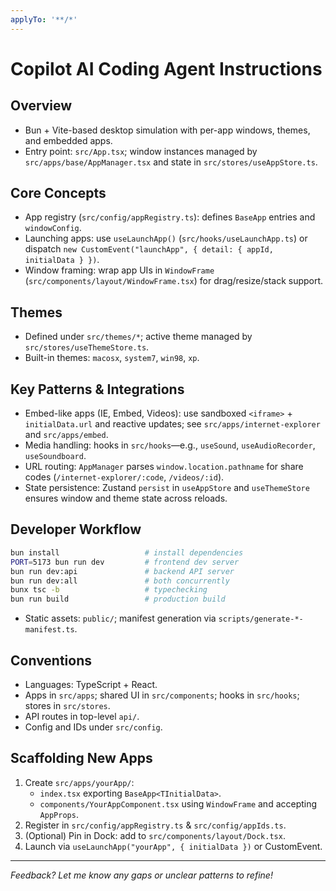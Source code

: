 ```yaml
---
applyTo: '**/*'
---
```

# Copilot AI Coding Agent Instructions

## Overview
- Bun + Vite-based desktop simulation with per-app windows, themes, and embedded apps.
- Entry point: `src/App.tsx`; window instances managed by `src/apps/base/AppManager.tsx` and state in `src/stores/useAppStore.ts`.

## Core Concepts
- App registry (`src/config/appRegistry.ts`): defines `BaseApp` entries and `windowConfig`.
- Launching apps: use `useLaunchApp()` (`src/hooks/useLaunchApp.ts`) or dispatch `new CustomEvent("launchApp", { detail: { appId, initialData } })`.
- Window framing: wrap app UIs in `WindowFrame` (`src/components/layout/WindowFrame.tsx`) for drag/resize/stack support.

## Themes
- Defined under `src/themes/*`; active theme managed by `src/stores/useThemeStore.ts`.
- Built-in themes: `macosx`, `system7`, `win98`, `xp`.

## Key Patterns & Integrations
- Embed-like apps (IE, Embed, Videos): use sandboxed `<iframe>` + `initialData.url` and reactive updates; see `src/apps/internet-explorer` and `src/apps/embed`.
- Media handling: hooks in `src/hooks`—e.g., `useSound`, `useAudioRecorder`, `useSoundboard`.
- URL routing: `AppManager` parses `window.location.pathname` for share codes (`/internet-explorer/:code`, `/videos/:id`).
- State persistence: Zustand `persist` in `useAppStore` and `useThemeStore` ensures window and theme state across reloads.

## Developer Workflow
```bash
bun install                   # install dependencies
PORT=5173 bun run dev         # frontend dev server
bun run dev:api               # backend API server
bun run dev:all               # both concurrently
bunx tsc -b                   # typechecking
bun run build                 # production build
```
- Static assets: `public/`; manifest generation via `scripts/generate-*-manifest.ts`.

## Conventions
- Languages: TypeScript + React.
- Apps in `src/apps`; shared UI in `src/components`; hooks in `src/hooks`; stores in `src/stores`.
- API routes in top-level `api/`.
- Config and IDs under `src/config`.

## Scaffolding New Apps
1. Create `src/apps/yourApp/`:
   - `index.tsx` exporting `BaseApp<TInitialData>`.
   - `components/YourAppComponent.tsx` using `WindowFrame` and accepting `AppProps`.
2. Register in `src/config/appRegistry.ts` & `src/config/appIds.ts`.
3. (Optional) Pin in Dock: add to `src/components/layout/Dock.tsx`.
4. Launch via `useLaunchApp("yourApp", { initialData })` or CustomEvent.

---
*Feedback? Let me know any gaps or unclear patterns to refine!*
